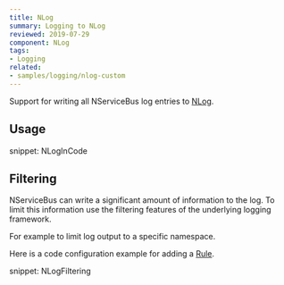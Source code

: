 ```yaml
---
title: NLog
summary: Logging to NLog
reviewed: 2019-07-29
component: NLog
tags:
- Logging
related:
- samples/logging/nlog-custom
---
```


Support for writing all NServiceBus log entries to [NLog](https://nlog-project.org/).


## Usage

snippet: NLogInCode


## Filtering

NServiceBus can write a significant amount of information to the log. To limit this information use the filtering features of the underlying logging framework.

For example to limit log output to a specific namespace.

Here is a code configuration example for adding a [Rule](https://github.com/nlog/NLog/wiki/Configuration-file#rules).

snippet: NLogFiltering
